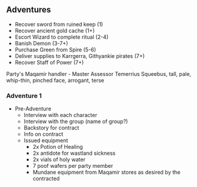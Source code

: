 ## Adventures

* Recover sword from ruined keep (1)
* Recover ancient gold cache (1+)
* Escort Wizard to complete ritual (2-4)
* Banish Demon (3-7+)
* Purchase Green from Spire (5-6)
* Deliver supplies to Karrgerra, Githyankie pirates (7+)
* Recover Staff of Power (7+)

Party's Maqamir handler - Master Assessor Temerrius Squeebus, tall, pale, whip-thin, pinched face, arrogant, terse

### Adventure 1
* Pre-Adventure
    * Interview with each character
    * Interview with the group (name of group?)
    * Backstory for contract
    * Info on contract
    * Issued equipment
        * 2x Potion of Healing
        * 2x antidote for wastland sickness
        * 2x vials of holy water
        * 7 poof wafers per party member
        * Mundane equipment from Maqamir stores as desired by the contracted
        